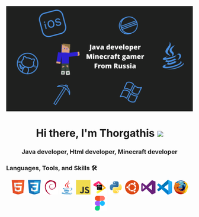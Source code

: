 
<img src="https://github.com/Thorgathis/Thorgathis/blob/master/back-logo.png" alt="name banner" />
                                                                                                                          
<h1 align="center">
  <a>Hi there, I'm Thorgathis </a>
  <img src="https://github.com/blackcater/blackcater/raw/main/images/Hi.gif" height="32"/>
</h1>

<h3 align="center">Java developer, Html developer, Minecraft developer</h3>

### Languages, Tools, and Skills 🛠
<div align="center">
<img src=https://github.com/devicons/devicon/blob/master/icons/html5/html5-original.svg title="HTML5" **alt="HTML5" width="40" height="40"/>
    <img src=https://github.com/devicons/devicon/blob/master/icons/css3/css3-original.svg title="CSS3" **alt="CSS3" width="40" height="40"/>
    <img src=https://github.com/devicons/devicon/blob/master/icons/debian/debian-original.svg title="DEBIAN" **alt="HTML5" width="40" height="40"/>
    <img src=https://github.com/devicons/devicon/blob/master/icons/java/java-original.svg title="JAVA" **alt="JAVA" width="40" height="40"/>
    <img src=https://github.com/devicons/devicon/blob/master/icons/javascript/javascript-original.svg title="JS" **alt="JS" width="40" height="40"/>
    <img src=https://github.com/devicons/devicon/blob/master/icons/jetbrains/jetbrains-original.svg title="JETBRAINS" **alt="JETBRAINS" width="40" height="40"/>
    <img src=https://github.com/devicons/devicon/blob/master/icons/python/python-original.svg title="PYTHON" **alt="PYTHON" width="40" height="40"/>
    <img src=https://github.com/devicons/devicon/blob/master/icons/ubuntu/ubuntu-plain.svg title="UBUNTU" **alt="UBUNTU" width="40" height="40"/>
    <img src=https://github.com/devicons/devicon/blob/master/icons/visualstudio/visualstudio-plain.svg title="VISUALSTUDIO" **alt="VISUALSTUDIO" width="40" height="40"/>
  <img src=https://github.com/devicons/devicon/blob/master/icons/vscode/vscode-original.svg title="VSCODE" **alt="UBUNTU" width="40" height="40"/>
  <img src=https://github.com/devicons/devicon/blob/master/icons/firefox/firefox-original.svg title="FIREFOX" **alt="FIREFOX" width="40" height="40"/>
  <img src=https://github.com/devicons/devicon/blob/master/icons/figma/figma-original.svg title="FIGMA" **alt="FIGMA" width="40" height="40"/>
</div>

<!--  ### GitHub Stats 📈 -->
<!-- 
<div align="center">
  <img height="200em" src="https://github-readme-stats.vercel.app/api?username=Thorgathis&show_icons=true&hide_border=true&&count_private=true&include_all_commits=true&theme=dark"/>
  <img height="200em" src="https://github-readme-stats.vercel.app/api/top-langs/?username=Thorgathis&show_icons=true&hide_border=true&layout=compact&langs_count=10&theme=dark"/>
<div>
--> 

